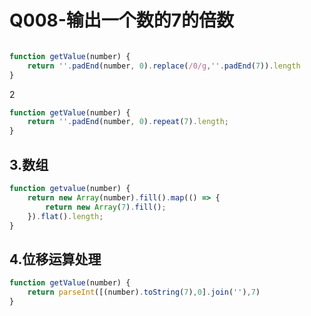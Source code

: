 
# Q008-输出一个数的7的倍数

```js

function getValue(number) {
    return ''.padEnd(number, 0).replace(/0/g,''.padEnd(7)).length
}
```



2


```js
function getValue(number) {
    return ''.padEnd(number, 0).repeat(7).length;
}
```


## 3.数组

```js
function getvalue(number) {
    return new Array(number).fill().map(() => {
        return new Array(7).fill();
    }).flat().length;
}

```


## 4.位移运算处理

```js
function getValue(number) {
    return parseInt([(number).toString(7),0].join(''),7)
}
```



